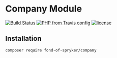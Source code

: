 # Company Module
[![Build Status](https://travis-ci.org/fond-of/spryker-company.svg?branch=master)](https://travis-ci.org/fond-of/spryker-company)
[![PHP from Travis config](https://img.shields.io/travis/php-v/symfony/symfony.svg)](https://php.net/)
[![license](https://img.shields.io/github/license/mashape/apistatus.svg)](https://packagist.org/packages/fond-of-spryker/company)

## Installation

```
composer require fond-of-spryker/company
```
